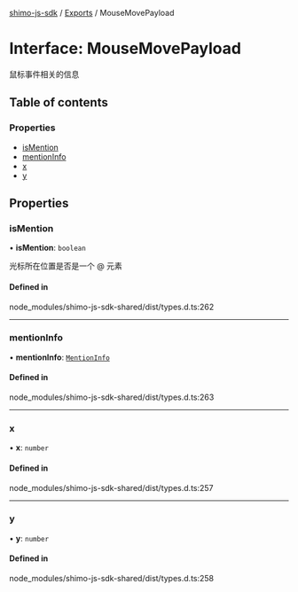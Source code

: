 [shimo-js-sdk](../README.md) / [Exports](../modules.md) / MouseMovePayload

# Interface: MouseMovePayload

鼠标事件相关的信息

## Table of contents

### Properties

- [isMention](MouseMovePayload.md#ismention)
- [mentionInfo](MouseMovePayload.md#mentioninfo)
- [x](MouseMovePayload.md#x)
- [y](MouseMovePayload.md#y)

## Properties

### isMention

• **isMention**: `boolean`

光标所在位置是否是一个 @ 元素

#### Defined in

node_modules/shimo-js-sdk-shared/dist/types.d.ts:262

___

### mentionInfo

• **mentionInfo**: [`MentionInfo`](MentionInfo.md)

#### Defined in

node_modules/shimo-js-sdk-shared/dist/types.d.ts:263

___

### x

• **x**: `number`

#### Defined in

node_modules/shimo-js-sdk-shared/dist/types.d.ts:257

___

### y

• **y**: `number`

#### Defined in

node_modules/shimo-js-sdk-shared/dist/types.d.ts:258
